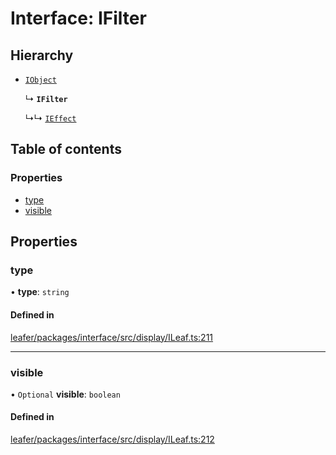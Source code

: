 # Interface: IFilter

## Hierarchy

- [`IObject`](IObject.md)

  ↳ **`IFilter`**

  ↳↳ [`IEffect`](IEffect.md)

## Table of contents

### Properties

- [type](IFilter.md#type)
- [visible](IFilter.md#visible)

## Properties

### type

• **type**: `string`

#### Defined in

[leafer/packages/interface/src/display/ILeaf.ts:211](https://github.com/leaferjs/leafer/blob/c7e50b8/packages/interface/src/display/ILeaf.ts#L211)

___

### visible

• `Optional` **visible**: `boolean`

#### Defined in

[leafer/packages/interface/src/display/ILeaf.ts:212](https://github.com/leaferjs/leafer/blob/c7e50b8/packages/interface/src/display/ILeaf.ts#L212)
